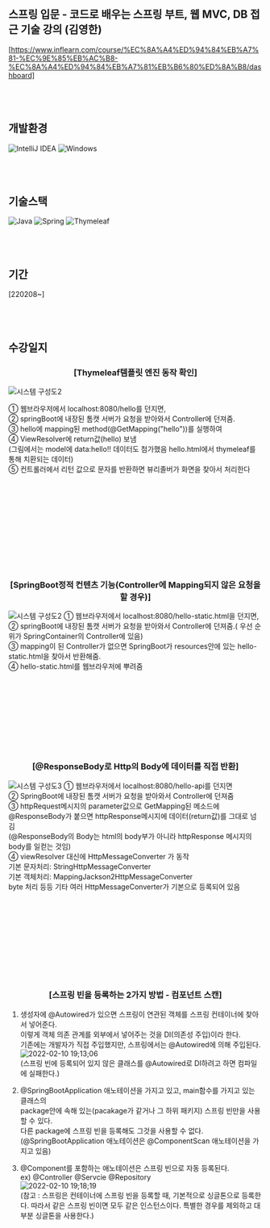 ## 스프링 입문 - 코드로 배우는 스프링 부트, 웹 MVC, DB 접근 기술 강의 (김영한)
[https://www.inflearn.com/course/%EC%8A%A4%ED%94%84%EB%A7%81-%EC%9E%85%EB%AC%B8-%EC%8A%A4%ED%94%84%EB%A7%81%EB%B6%80%ED%8A%B8/dashboard]
<br /><br /><br /><br />
 
 
## 개발환경
![IntelliJ IDEA](https://img.shields.io/badge/IntelliJIDEA-000000.svg?style=for-the-badge&logo=intellij-idea&logoColor=white)
![Windows](https://img.shields.io/badge/Windows-0078D6?style=for-the-badge&logo=windows&logoColor=white)
<br /><br /><br /><br />

## 기술스택
![Java](https://img.shields.io/badge/java-%23ED8B00.svg?style=for-the-badge&logo=java&logoColor=white)
![Spring](https://img.shields.io/badge/spring-%236DB33F.svg?style=for-the-badge&logo=spring&logoColor=white)
![Thymeleaf](https://img.shields.io/badge/Thymeleaf-%23005C0F.svg?style=for-the-badge&logo=Thymeleaf&logoColor=white)
<br /><br /><br /><br />

## 기간
[220208~]
<br /><br /><br /><br />

## 수강일지
<div align="center"><h3>
[Thymeleaf템플릿 엔진 동작 확인]
 </h3></div>

![시스템 구성도2](https://user-images.githubusercontent.com/28974240/152991297-57ef60c6-d985-43aa-a933-d628ac121348.png)


① 웹브라우저에서 localhost:8080/hello를 던지면, <br />
② springBoot에 내장된 톰캣 서버가 요청을 받아와서 Controller에 던져줌. <br />
③ hello에 mapping된 method(@GetMapping("hello"))를 실행하여<br />
④ ViewResolver에 return값(hello) 보냄<br />
(그림에서는 model에 data:hello!! 데이터도 첨가했음 hello.html에서 thymeleaf를 통해 치환되는 데이터)<br />
⑤ 컨트롤러에서 리턴 값으로 문자를 반환하면 뷰리졸버가 화면을 찾아서 처리한다

<br /><br /><br /><br /><br /><br /><br /><br /><br /><br />
<div align="center"><h3>
[SpringBoot정적 컨텐츠 기능(Controller에 Mapping되지 않은 요청을 할 경우)]
</h3></div>
 
![시스템 구성도2](https://user-images.githubusercontent.com/28974240/153049551-c8395642-b580-4a48-af85-0554b0c9db13.png)
① 웹브라우저에서 localhost:8080/hello-static.html을 던지면, <br />
② springBoot에 내장된 톰캣 서버가 요청을 받아와서 Controller에 던져줌.( 우선 순위가 SpringContainer의 Controller에 있음)<br />
③ mapping이 된 Controller가 없으면 SpringBoot가 resources안에 있는 hello-static.html을 찾아서 반환해줌.<br />
④ hello-static.html를 웹브라우저에 뿌려줌
<br /><br /><br /><br /><br /><br /><br /><br /><br /><br />


<div align="center"><h3>
[@ResponseBody로 Http의 Body에 데이터를 직접 반환]
</h3></div>

![시스템 구성도3](https://user-images.githubusercontent.com/28974240/153072050-eddbaf2d-6539-42dc-bbeb-0c3cdfcaf57b.png)
① 웹브라우저에서 localhost:8080/hello-api를 던지면<br />
② SpringBoot에 내장된 톰캣 서버가 요청을 받아와서 Controller에 던져줌<br />
③ httpRequest메시지의 parameter값으로 GetMapping된 메소드에 @ResponseBody가 붙으면 httpResponse메시지에 데이터(return값)를 그대로 넘김<br />
(@ResponseBody의 Body는 html의 body부가 아니라 httpResponse 메시지의 body를 일컫는 것임)<br />
④ viewResolver 대신에 HttpMessageConverter 가 동작<br />
기본 문자처리: StringHttpMessageConverter<br />
기본 객체처리: MappingJackson2HttpMessageConverter<br />
byte 처리 등등 기타 여러 HttpMessageConverter가 기본으로 등록되어 있음<br />
<br /><br /><br /><br /><br /><br /><br /><br /><br /><br />

<div align="center"><h3>
[스프링 빈을 등록하는 2가지 방법 - 컴포넌트 스캔]
</h3></div>

1. 생성자에 @Autowired가 있으면 스프링이 연관된 객체를 스프링 컨테이너에 찾아서 넣어준다.<br />
이렇게 객체 의존 관계를 외부에서 넣어주는 것을 DI(의존성 주입)이라 한다.<br />
기존에는 개발자가 직접 주입했지만, 스프링에서는 @Autowired에 의해 주입된다.<br />
![2022-02-10 19;13;06](https://user-images.githubusercontent.com/28974240/153385906-91516b7f-72cf-4dcd-87d2-917e8fa9495e.PNG)<br />
(스프링 빈에 등록되어 있지 않은 클래스를 @Autowired로 DI하려고 하면 컴파일에 실패한다.)<br />


2. @SpringBootApplication 애노테이션을 가지고 있고, main함수를 가지고 있는 클래스의<br /> 
package안에 속해 있는(pacakage가 같거나 그 하위 패키지) 스프링 빈만을 사용할 수 있다.<br />
다른 package에 스프링 빈을 등록해도 그것을 사용할 수 없다.<br />
(@SpringBootApplication 애노테이션은 @ComponentScan 애노테이션을 가지고 있음)<br />

3. @Component를 포함하는 애노테이션은 스프링 빈으로 자동 등록된다. <br />
ex) @Controller @Servcie @Repository<br />
![2022-02-10 19;18;19](https://user-images.githubusercontent.com/28974240/153386615-620d6332-ac8c-44c0-91c7-e95df052a104.PNG)<br />
(참고 : 스프링은 컨테이너에 스프링 빈을 등록할 때, 기본적으로 싱글톤으로 등록한다. 따라서 같은 스프링 빈이면 모두 같은 인스턴스이다. 특별한 경우를 제외하고 대부분 싱글톤을 사용한다.)
<br /><br /><br /><br /><br /><br /><br /><br /><br /><br />
 
